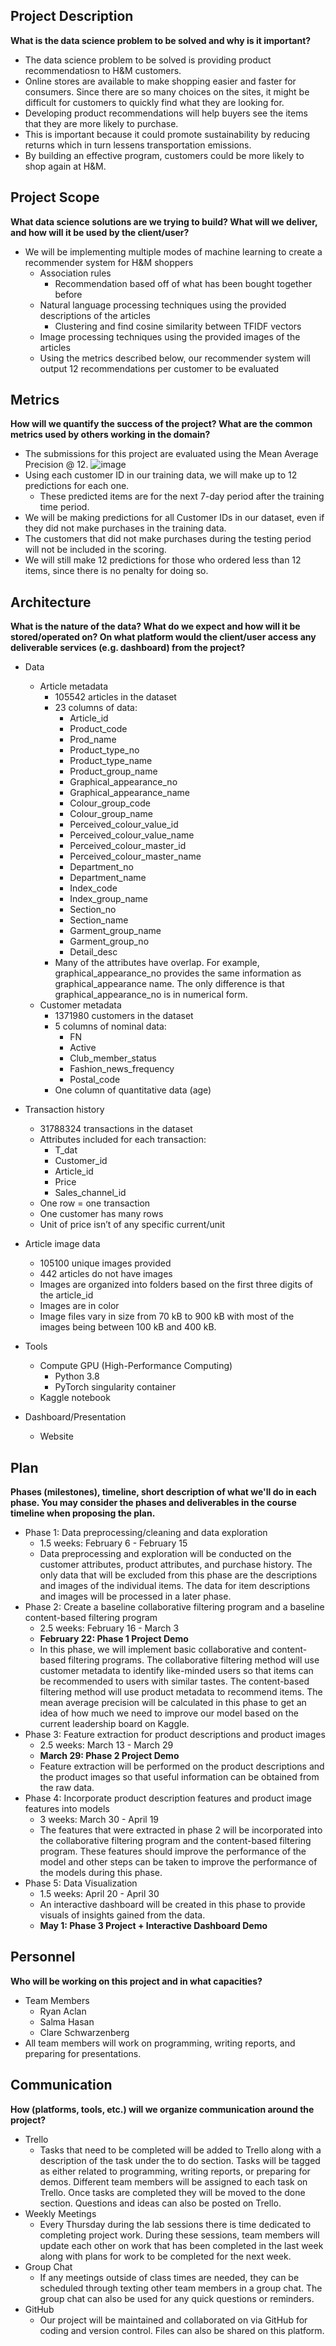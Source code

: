 ## Project Description
**What is the data science problem to be solved and why is it important?**

* The data science problem to be solved is providing product recommendatiosn to H&M customers.
* Online stores are available to make shopping easier and faster for consumers. Since there are so many choices on the sites, it might be difficult for customers to quickly find what they are looking for. 
* Developing product recommendations will help buyers see the items that they are more likely to purchase. 
* This is important because it could promote sustainability by reducing returns which in turn lessens transportation emissions. 
* By building an effective program, customers could be more likely to shop again at H&M.

## Project Scope
**What data science solutions are we trying to build? What will we deliver, and how will it be used by the client/user?**

* We will be implementing multiple modes of machine learning to create a recommender system for H&M shoppers
  * Association rules
    * Recommendation based off of what has been bought together before
  * Natural language processing techniques using the provided descriptions of the articles 
    * Clustering and find cosine similarity between TFIDF vectors
  * Image processing techniques using the provided images of the articles
  * Using the metrics described below, our recommender system will output 12 recommendations per customer to be evaluated



## Metrics
**How will we quantify the success of the project? What are the common metrics used by others working in the domain?**

* The submissions for this project are evaluated using the Mean Average Precision @ 12.
![image](https://user-images.githubusercontent.com/77793451/216850661-1d05b53e-e55d-452c-ac8c-e039e1e29986.png)
* Using each customer ID in our training data, we will make up to 12 predictions for each one. 
  * These predicted items are for the next 7-day period after the training time period. 
* We will be making predictions for all Customer IDs in our dataset, even if they did not make purchases in the training data. 
* The customers that did not make purchases during the testing period will not be included in the scoring. 
* We will still make 12 predictions for those who ordered less than 12 items, since there is no penalty for doing so.

## Architecture
**What is the nature of the data? What do we expect and how will it be stored/operated on? On what platform would the client/user access any deliverable services (e.g. dashboard) from the project?**

* Data
  * Article metadata
    * 105542 articles in the dataset
    * 23 columns of data:
      * Article_id
      * Product_code
      * Prod_name
      * Product_type_no
      * Product_type_name
      * Product_group_name
      * Graphical_appearance_no
      * Graphical_appearance_name
      * Colour_group_code
      * Colour_group_name
      * Perceived_colour_value_id
      * Perceived_colour_value_name
      * Perceived_colour_master_id
      * Perceived_colour_master_name
      * Department_no
      * Department_name
      * Index_code
      * Index_group_name
      * Section_no
      * Section_name
      * Garment_group_name
      * Garment_group_no
      * Detail_desc
    * Many of the attributes have overlap. For example, graphical_appearance_no provides the same information as graphical_appearance name. The only difference is that graphical_appearance_no is in numerical form.
  * Customer metadata
    * 1371980 customers in the dataset
    * 5 columns of nominal data:
      * FN
      * Active
      * Club_member_status
      * Fashion_news_frequency
      * Postal_code
    * One column of quantitative data (age)
 * Transaction history
    * 31788324 transactions in the dataset
    * Attributes included for each transaction:
      * T_dat
      * Customer_id
      * Article_id
      * Price
      * Sales_channel_id
    * One row = one transaction
    * One customer has many rows
    * Unit of price isn’t of any specific current/unit
  * Article image data
    * 105100 unique images provided
    * 442 articles do not have images
    * Images are organized into folders based on the first three digits of the article_id 
    * Images are in color
    * Image files vary in size from 70 kB to 900 kB with most of the images being between 100 kB and 400 kB.

* Tools
  * Compute GPU (High-Performance Computing)
    * Python 3.8
    * PyTorch singularity container
  * Kaggle notebook
* Dashboard/Presentation
  * Website

## Plan
**Phases (milestones), timeline, short description of what we'll do in each phase. You may consider the phases and deliverables in the course timeline when proposing the plan.**

* Phase 1: Data preprocessing/cleaning and data exploration
  * 1.5 weeks: February 6 - February 15
  * Data preprocessing and exploration will be conducted on the customer attributes, product attributes, and purchase history. The only data that will be excluded from this phase are the descriptions and images of the individual items. The data for item descriptions and images will be processed in a later phase.
* Phase 2: Create a baseline collaborative filtering program and a baseline content-based filtering program 
  * 2.5 weeks: February 16 - March 3
  * **February 22: Phase 1 Project Demo**
  * In this phase, we will implement basic collaborative and content-based filtering programs. The collaborative filtering method will use customer metadata to identify like-minded users so that items can be recommended to users with similar tastes. The content-based filtering method will use product metadata to recommend items. The mean average precision will be calculated in this phase to get an idea of how much we need to improve our model based on the current leadership board on Kaggle.
* Phase 3: Feature extraction for product descriptions and product images
  * 2.5 weeks: March 13 - March 29
  * **March 29: Phase 2 Project Demo**
  * Feature extraction will be performed on the product descriptions and the product images so that useful information can be obtained from the raw data. 
* Phase 4: Incorporate product description features and product image features into models
  * 3 weeks: March 30 - April 19
  * The features that were extracted in phase 2 will be incorporated into the collaborative filtering program and the content-based filtering program. These features should improve the performance of the model and other steps can be taken to improve the performance of the models during this phase. 
* Phase 5: Data Visualization
  * 1.5 weeks: April 20 - April 30
  * An interactive dashboard will be created in this phase to provide visuals of insights gained from the data. 
  * **May 1: Phase 3 Project + Interactive Dashboard Demo**

## Personnel
**Who will be working on this project and in what capacities?**

* Team Members
  * Ryan Aclan
  * Salma Hasan
  * Clare Schwarzenberg
* All team members will work on programming, writing reports, and preparing for presentations.


## Communication
**How (platforms, tools, etc.) will we organize communication around the project?**

* Trello
  * Tasks that need to be completed will be added to Trello along with a description of the task under the to do section. Tasks will be tagged as either related to programming, writing reports, or preparing for demos. Different team members will be assigned to each task on Trello. Once tasks are completed they will be moved to the done section. Questions and ideas can also be posted on Trello.
* Weekly Meetings
  * Every Thursday during the lab sessions there is time dedicated to completing project work. During these sessions, team members will update each other on work that has been completed in the last week along with plans for work to be completed for the next week. 
* Group Chat
  * If any meetings outside of class times are needed, they can be scheduled through texting other team members in a group chat. The group chat can also be used for any quick questions or reminders. 
* GitHub
  * Our project will be maintained and collaborated on via GitHub for coding and version control. Files can also be shared on this platform.




